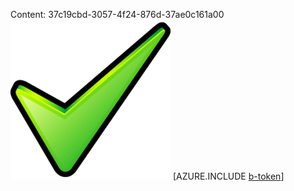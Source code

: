 Content: 37c19cbd-3057-4f24-876d-37ae0c161a00![image](0decc802-c77a-4713-8c01-5017bebc7889.png)
[AZURE.INCLUDE [b-token](5cb025f3-c0f8-4c65-8dca-2f1c53dc44a8.md)]

